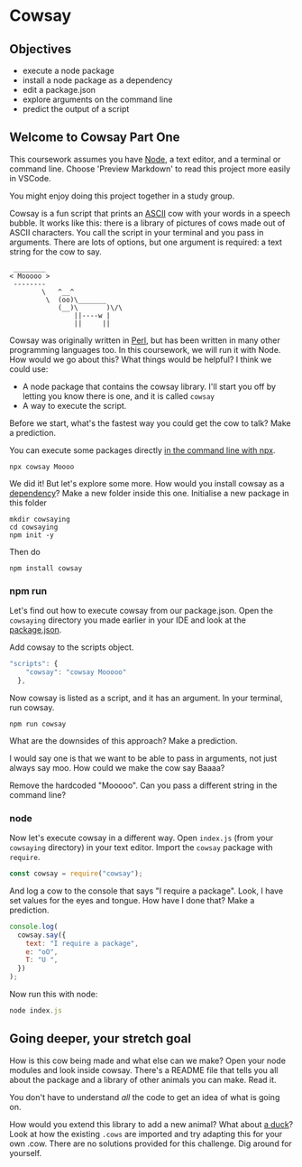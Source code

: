 # Cowsay

## Objectives

- execute a node package
- install a node package as a dependency
- edit a package.json
- explore arguments on the command line
- predict the output of a script

## Welcome to Cowsay Part One

This coursework assumes you have [Node](https://nodejs.org/en/download/), a text editor, and a terminal or command line. Choose 'Preview Markdown' to read this project more easily in VSCode.

You might enjoy doing this project together in a study group.

Cowsay is a fun script that prints an [ASCII](https://simple.wikipedia.org/wiki/ASCII) cow with your words in a speech bubble. It works like this: there is a library of pictures of cows made out of ASCII characters. You call the script in your terminal and you pass in arguments. There are lots of options, but one argument is required: a text string for the cow to say.

```
 ________
< Mooooo >
 --------
        \   ^__^
         \  (oo)\_______
            (__)\       )\/\
                ||----w |
                ||     ||

```

Cowsay was originally written in [Perl](https://simple.wikipedia.org/wiki/Perl), but has been written in many other programming languages too. In this coursework, we will run it with Node. How would we go about this? What things would be helpful? I think we could use:

- A node package that contains the cowsay library. I'll start you off by letting you know there is one, and it is called `cowsay`
- A way to execute the script.

Before we start, what's the fastest way you could get the cow to talk? Make a prediction.

You can execute some packages directly [in the command line with npx](https://nodejs.dev/learn/the-npx-nodejs-package-runner).

```
npx cowsay Moooo
```

We did it! But let's explore some more. How would you install cowsay as a [dependency](https://nodejs.dev/learn/npm-dependencies-and-devdependencies)? Make a new folder inside this one. Initialise a new package in this folder

```
mkdir cowsaying
cd cowsaying
npm init -y
```

Then do

```
npm install cowsay
```

### npm run

Let's find out how to execute cowsay from our package.json. Open the `cowsaying` directory you made earlier in your IDE and look at the [package.json](https://nodejs.dev/learn/the-package-json-guide).

Add cowsay to the scripts object.

```js
"scripts": {
    "cowsay": "cowsay Mooooo"
  },
```

Now cowsay is listed as a script, and it has an argument. In your terminal, run cowsay.

```
npm run cowsay
```

What are the downsides of this approach? Make a prediction.

I would say one is that we want to be able to pass in arguments, not just always say moo. How could we make the cow say Baaaa?

Remove the hardcoded "Mooooo". Can you pass a different string in the command line?

### node

Now let's execute cowsay in a different way. Open `index.js` (from your `cowsaying` directory) in your text editor. Import the `cowsay` package with `require`.

```js
const cowsay = require("cowsay");
```

And log a cow to the console that says "I require a package". Look, I have set values for the eyes and tongue. How have I done that? Make a prediction.

```js
console.log(
  cowsay.say({
    text: "I require a package",
    e: "oO",
    T: "U ",
  })
);
```

Now run this with node:

```js
node index.js
```

## Going deeper, your stretch goal

How is this cow being made and what else can we make? Open your node modules and look inside cowsay. There's a README file that tells you all about the package and a library of other animals you can make. Read it.

You don't have to understand _all_ the code to get an idea of what is going on.

How would you extend this library to add a new animal? What about [a duck](https://www.asciiart.eu/animals/birds-water)? Look at how the existing `.cows` are imported and try adapting this for your own .cow. There are no solutions provided for this challenge. Dig around for yourself.
